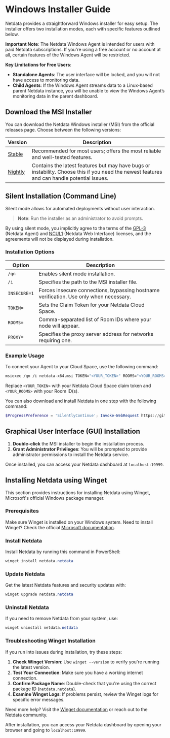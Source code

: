# Windows Installer Guide

Netdata provides a straightforward Windows installer for easy setup. The installer offers two installation modes, each with specific features outlined below.

**Important Note**: The Netdata Windows Agent is intended for users with paid Netdata subscriptions. If you're using a free account or no account at all, certain features of the Windows Agent will be restricted.

**Key Limitations for Free Users**:

- **Standalone Agents**: The user interface will be locked, and you will not have access to monitoring data.
- **Child Agents**: If the Windows Agent streams data to a Linux-based parent Netdata instance, you will be unable to view the Windows Agent’s monitoring data in the parent dashboard.

## Download the MSI Installer

You can download the Netdata Windows installer (MSI) from the official releases page. Choose between the following versions:

| Version                                                                                          | Description                                                                                                                                 |
|--------------------------------------------------------------------------------------------------|---------------------------------------------------------------------------------------------------------------------------------------------|
| [Stable](https://github.com/netdata/netdata/releases/latest/download/netdata-x64.msi)            | Recommended for most users; offers the most reliable and well-tested features.                                                              |
| [Nightly](https://github.com/netdata/netdata-nightlies/releases/latest/download/netdata-x64.msi) | Contains the latest features but may have bugs or instability. Choose this if you need the newest features and can handle potential issues. |

## Silent Installation (Command Line)

Silent mode allows for automated deployments without user interaction.

> **Note**: Run the installer as an administrator to avoid prompts.

By using silent mode, you implicitly agree to the terms of the [GPL-3](https://raw.githubusercontent.com/netdata/netdata/refs/heads/master/LICENSE) (Netdata Agent) and [NCUL1](https://app.netdata.cloud/LICENSE.txt) (Netdata Web Interface) licenses, and the agreements will not be displayed during installation.

### Installation Options

| Option       | Description                                                                            |
|--------------|----------------------------------------------------------------------------------------|
| `/qn`        | Enables silent mode installation.                                                      |
| `/i`         | Specifies the path to the MSI installer file.                                          |
| `INSECURE=1` | Forces insecure connections, bypassing hostname verification. Use only when necessary. |
| `TOKEN=`     | Sets the Claim Token for your Netdata Cloud Space.                                     |
| `ROOMS=`     | Comma-separated list of Room IDs where your node will appear.                          |
| `PROXY=`     | Specifies the proxy server address for networks requiring one.                         |

### Example Usage

To connect your Agent to your Cloud Space, use the following command:

```bash
msiexec /qn /i netdata-x64.msi TOKEN="<YOUR_TOKEN>" ROOMS="<YOUR_ROOMS>"
```

Replace `<YOUR_TOKEN>` with your Netdata Cloud Space claim token and `<YOUR_ROOMS>` with your Room ID(s).

You can also download and install Netdata in one step with the following command:

```powershell
$ProgressPreference = 'SilentlyContinue'; Invoke-WebRequest https://github.com/netdata/netdata/releases/latest/download/netdata-x64.msi -OutFile "netdata-x64.msi"; msiexec /qn /i netdata-x64.msi TOKEN=<YOUR_TOKEN> ROOMS=<YOUR_ROOMS>
```

## Graphical User Interface (GUI) Installation

1. **Double-click** the MSI installer to begin the installation process.
2. **Grant Administrator Privileges**: You will be prompted to provide administrator permissions to install the Netdata service.

Once installed, you can access your Netdata dashboard at `localhost:19999`.

## Installing Netdata using Winget

This section provides instructions for installing Netdata using Winget, Microsoft's official Windows package manager.

### Prerequisites

Make sure Winget is installed on your Windows system. Need to install Winget? Check the official [Microsoft documentation](https://learn.microsoft.com/en-us/windows/package-manager/winget/).


### Install Netdata

Install Netdata by running this command in PowerShell:

```powershell
winget install netdata.netdata
```

### Update Netdata

Get the latest Netdata features and security updates with:

```powershell
winget upgrade netdata.netdata
```

### Uninstall Netdata

If you need to remove Netdata from your system, use:

```powershell
winget uninstall netdata.netdata
```

### Troubleshooting Winget Installation

If you run into issues during installation, try these steps:

1. **Check Winget Version**: Use `winget --version` to verify you're running the latest version.
2. **Test Your Connection**: Make sure you have a working internet connection.
3. **Confirm Package Name**: Double-check that you're using the correct package ID (`netdata.netdata`).
4. **Examine Winget Logs**: If problems persist, review the Winget logs for specific error messages.

Need more help? Visit the [Winget documentation](https://learn.microsoft.com/en-us/windows/package-manager/winget/) or reach out to the Netdata community.

After installation, you can access your Netdata dashboard by opening your browser and going to `localhost:19999`.
